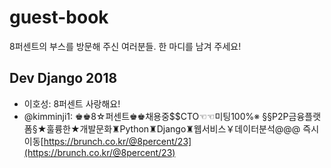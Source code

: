 # guest-book
8퍼센트의 부스를 방문해 주신 여러분들. 한 마디를 남겨 주세요!

## Dev Django 2018 

- 이호성: 8퍼센트 사랑해요!
- @kimminji1: ♚♚8☆퍼센트♚♚채용중$$CTO☜☜미팅100%※ §§P2P금융플랫폼§★훌륭한★개발문화♜Python♜Django♜웹서비스￥데이터분석@@@ 즉시이동[https://brunch.co.kr/@8percent/23](https://brunch.co.kr/@8percent/23)